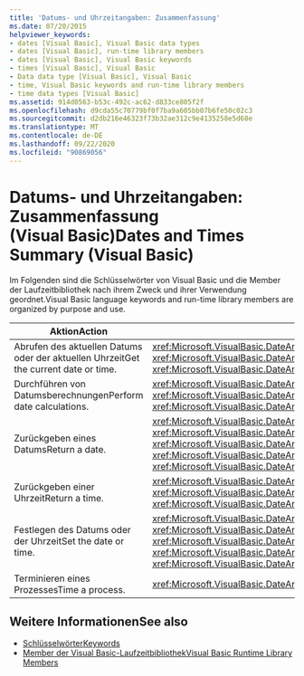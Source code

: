 ```yaml
---
title: 'Datums- und Uhrzeitangaben: Zusammenfassung'
ms.date: 07/20/2015
helpviewer_keywords:
- dates [Visual Basic], Visual Basic data types
- dates [Visual Basic], run-time library members
- dates [Visual Basic], Visual Basic keywords
- times [Visual Basic], Visual Basic
- Data data type [Visual Basic], Visual Basic
- time, Visual Basic keywords and run-time library members
- time data types [Visual Basic]
ms.assetid: 914d0563-b53c-492c-ac62-d833ce805f2f
ms.openlocfilehash: d9cda55c70779bf0f7ba9a605bb07b6fe50c02c3
ms.sourcegitcommit: d2db216e46323f73b32ae312c9e4135258e5d68e
ms.translationtype: MT
ms.contentlocale: de-DE
ms.lasthandoff: 09/22/2020
ms.locfileid: "90869056"
---
```

# <a name="dates-and-times-summary-visual-basic"></a><span data-ttu-id="d6ac8-102">Datums- und Uhrzeitangaben: Zusammenfassung (Visual Basic)</span><span class="sxs-lookup"><span data-stu-id="d6ac8-102">Dates and Times Summary (Visual Basic)</span></span>

<span data-ttu-id="d6ac8-103">Im Folgenden sind die Schlüsselwörter von Visual Basic und die Member der Laufzeitbibliothek nach ihrem Zweck und ihrer Verwendung geordnet.</span><span class="sxs-lookup"><span data-stu-id="d6ac8-103">Visual Basic language keywords and run-time library members are organized by purpose and use.</span></span>  
  
|<span data-ttu-id="d6ac8-104">Aktion</span><span class="sxs-lookup"><span data-stu-id="d6ac8-104">Action</span></span>|<span data-ttu-id="d6ac8-105">Sprachelement</span><span class="sxs-lookup"><span data-stu-id="d6ac8-105">Language element</span></span>|  
|------------|----------------------|  
|<span data-ttu-id="d6ac8-106">Abrufen des aktuellen Datums oder der aktuellen Uhrzeit</span><span class="sxs-lookup"><span data-stu-id="d6ac8-106">Get the current date or time.</span></span>|<span data-ttu-id="d6ac8-107"><xref:Microsoft.VisualBasic.DateAndTime.Now%2A>, <xref:Microsoft.VisualBasic.DateAndTime.Today%2A>, <xref:Microsoft.VisualBasic.DateAndTime.TimeOfDay%2A></span><span class="sxs-lookup"><span data-stu-id="d6ac8-107"><xref:Microsoft.VisualBasic.DateAndTime.Now%2A>, <xref:Microsoft.VisualBasic.DateAndTime.Today%2A>, <xref:Microsoft.VisualBasic.DateAndTime.TimeOfDay%2A></span></span>|  
|<span data-ttu-id="d6ac8-108">Durchführen von Datumsberechnungen</span><span class="sxs-lookup"><span data-stu-id="d6ac8-108">Perform date calculations.</span></span>|<span data-ttu-id="d6ac8-109"><xref:Microsoft.VisualBasic.DateAndTime.DateAdd%2A>, <xref:Microsoft.VisualBasic.DateAndTime.DateDiff%2A>, <xref:Microsoft.VisualBasic.DateAndTime.DatePart%2A></span><span class="sxs-lookup"><span data-stu-id="d6ac8-109"><xref:Microsoft.VisualBasic.DateAndTime.DateAdd%2A>, <xref:Microsoft.VisualBasic.DateAndTime.DateDiff%2A>, <xref:Microsoft.VisualBasic.DateAndTime.DatePart%2A></span></span>|  
|<span data-ttu-id="d6ac8-110">Zurückgeben eines Datums</span><span class="sxs-lookup"><span data-stu-id="d6ac8-110">Return a date.</span></span>|<span data-ttu-id="d6ac8-111"><xref:Microsoft.VisualBasic.DateAndTime.DateSerial%2A>, <xref:Microsoft.VisualBasic.DateAndTime.DateValue%2A>, <xref:Microsoft.VisualBasic.DateAndTime.MonthName%2A>, <xref:Microsoft.VisualBasic.DateAndTime.WeekdayName%2A></span><span class="sxs-lookup"><span data-stu-id="d6ac8-111"><xref:Microsoft.VisualBasic.DateAndTime.DateSerial%2A>, <xref:Microsoft.VisualBasic.DateAndTime.DateValue%2A>, <xref:Microsoft.VisualBasic.DateAndTime.MonthName%2A>, <xref:Microsoft.VisualBasic.DateAndTime.WeekdayName%2A></span></span>|  
|<span data-ttu-id="d6ac8-112">Zurückgeben einer Uhrzeit</span><span class="sxs-lookup"><span data-stu-id="d6ac8-112">Return a time.</span></span>|<span data-ttu-id="d6ac8-113"><xref:Microsoft.VisualBasic.DateAndTime.TimeSerial%2A>, <xref:Microsoft.VisualBasic.DateAndTime.TimeValue%2A></span><span class="sxs-lookup"><span data-stu-id="d6ac8-113"><xref:Microsoft.VisualBasic.DateAndTime.TimeSerial%2A>, <xref:Microsoft.VisualBasic.DateAndTime.TimeValue%2A></span></span>|  
|<span data-ttu-id="d6ac8-114">Festlegen des Datums oder der Uhrzeit</span><span class="sxs-lookup"><span data-stu-id="d6ac8-114">Set the date or time.</span></span>|<span data-ttu-id="d6ac8-115"><xref:Microsoft.VisualBasic.DateAndTime.DateString%2A>, <xref:Microsoft.VisualBasic.DateAndTime.TimeOfDay%2A>, <xref:Microsoft.VisualBasic.DateAndTime.TimeString%2A>, <xref:Microsoft.VisualBasic.DateAndTime.Today%2A></span><span class="sxs-lookup"><span data-stu-id="d6ac8-115"><xref:Microsoft.VisualBasic.DateAndTime.DateString%2A>, <xref:Microsoft.VisualBasic.DateAndTime.TimeOfDay%2A>, <xref:Microsoft.VisualBasic.DateAndTime.TimeString%2A>, <xref:Microsoft.VisualBasic.DateAndTime.Today%2A></span></span>|  
|<span data-ttu-id="d6ac8-116">Terminieren eines Prozesses</span><span class="sxs-lookup"><span data-stu-id="d6ac8-116">Time a process.</span></span>|<xref:Microsoft.VisualBasic.DateAndTime.Timer%2A>|  
  
## <a name="see-also"></a><span data-ttu-id="d6ac8-117">Weitere Informationen</span><span class="sxs-lookup"><span data-stu-id="d6ac8-117">See also</span></span>

- [<span data-ttu-id="d6ac8-118">Schlüsselwörter</span><span class="sxs-lookup"><span data-stu-id="d6ac8-118">Keywords</span></span>](index.md)
- [<span data-ttu-id="d6ac8-119">Member der Visual Basic-Laufzeitbibliothek</span><span class="sxs-lookup"><span data-stu-id="d6ac8-119">Visual Basic Runtime Library Members</span></span>](../runtime-library-members.md)
